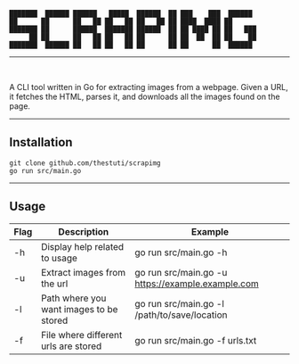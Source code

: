 ```
███████  ██████ ██████   █████  ██████  ██ ███    ███  ██████  
██      ██      ██   ██ ██   ██ ██   ██ ██ ████  ████ ██       
███████ ██      ██████  ███████ ██████  ██ ██ ████ ██ ██   ███ 
     ██ ██      ██   ██ ██   ██ ██      ██ ██  ██  ██ ██    ██ 
███████  ██████ ██   ██ ██   ██ ██      ██ ██      ██  ██████  
```


-----


<br>

A CLI tool written in Go for extracting images from a webpage. Given a URL, it fetches the HTML, parses it, and downloads all the images found on the page.

---


<h2> Installation </h2> 


``` 
git clone github.com/thestuti/scrapimg
go run src/main.go

```
---

<h2> Usage </h2> 


| Flag | Description                           | Example                              |
| ---- | ------------------------------------- | ------------------------------------ |
| -h   | Display help related to usage         | go run src/main.go -h                |
| -u   | Extract images from the url           | go run src/main.go -u https://example.example.com |
| -l   | Path where you want images to be stored | go run src/main.go -l  /path/to/save/location    |
| -f  | File where different urls are stored | go run src/main.go -f  urls.txt   |
